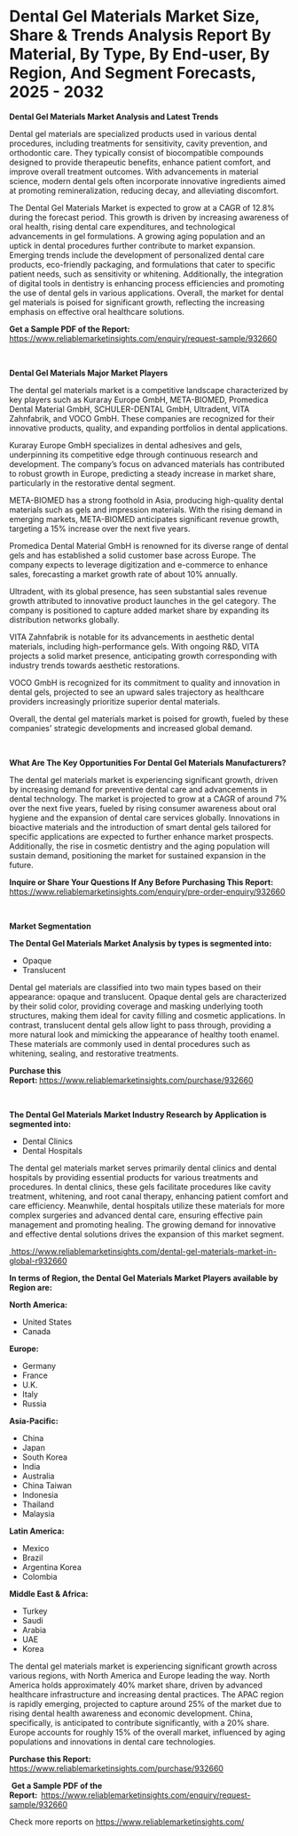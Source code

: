 <p><h1>Dental Gel Materials Market Size, Share & Trends Analysis Report By Material, By Type, By End-user, By Region, And Segment Forecasts, 2025 - 2032</h1></p><p><strong>Dental Gel Materials Market Analysis and Latest Trends</strong></p>
<p><p>Dental gel materials are specialized products used in various dental procedures, including treatments for sensitivity, cavity prevention, and orthodontic care. They typically consist of biocompatible compounds designed to provide therapeutic benefits, enhance patient comfort, and improve overall treatment outcomes. With advancements in material science, modern dental gels often incorporate innovative ingredients aimed at promoting remineralization, reducing decay, and alleviating discomfort.</p><p>The Dental Gel Materials Market is expected to grow at a CAGR of 12.8% during the forecast period. This growth is driven by increasing awareness of oral health, rising dental care expenditures, and technological advancements in gel formulations. A growing aging population and an uptick in dental procedures further contribute to market expansion. Emerging trends include the development of personalized dental care products, eco-friendly packaging, and formulations that cater to specific patient needs, such as sensitivity or whitening. Additionally, the integration of digital tools in dentistry is enhancing process efficiencies and promoting the use of dental gels in various applications. Overall, the market for dental gel materials is poised for significant growth, reflecting the increasing emphasis on effective oral healthcare solutions.</p></p>
<p><strong>Get a Sample PDF of the Report:&nbsp;</strong> <a href="https://www.reliablemarketinsights.com/enquiry/request-sample/932660?utm_campaign=2187&utm_medium=2&utm_source=Github&utm_content=ia&utm_term=21032025&utm_id=dental-gel-materials">https://www.reliablemarketinsights.com/enquiry/request-sample/932660</a></p>
<p>&nbsp;</p>
<p><strong>Dental Gel Materials Major Market Players</strong></p>
<p><p>The dental gel materials market is a competitive landscape characterized by key players such as Kuraray Europe GmbH, META-BIOMED, Promedica Dental Material GmbH, SCHULER-DENTAL GmbH, Ultradent, VITA Zahnfabrik, and VOCO GmbH. These companies are recognized for their innovative products, quality, and expanding portfolios in dental applications.</p><p>Kuraray Europe GmbH specializes in dental adhesives and gels, underpinning its competitive edge through continuous research and development. The company’s focus on advanced materials has contributed to robust growth in Europe, predicting a steady increase in market share, particularly in the restorative dental segment.</p><p>META-BIOMED has a strong foothold in Asia, producing high-quality dental materials such as gels and impression materials. With the rising demand in emerging markets, META-BIOMED anticipates significant revenue growth, targeting a 15% increase over the next five years.</p><p>Promedica Dental Material GmbH is renowned for its diverse range of dental gels and has established a solid customer base across Europe. The company expects to leverage digitization and e-commerce to enhance sales, forecasting a market growth rate of about 10% annually.</p><p>Ultradent, with its global presence, has seen substantial sales revenue growth attributed to innovative product launches in the gel category. The company is positioned to capture added market share by expanding its distribution networks globally.</p><p>VITA Zahnfabrik is notable for its advancements in aesthetic dental materials, including high-performance gels. With ongoing R&D, VITA projects a solid market presence, anticipating growth corresponding with industry trends towards aesthetic restorations.</p><p>VOCO GmbH is recognized for its commitment to quality and innovation in dental gels, projected to see an upward sales trajectory as healthcare providers increasingly prioritize superior dental materials.</p><p>Overall, the dental gel materials market is poised for growth, fueled by these companies' strategic developments and increased global demand.</p></p>
<p>&nbsp;</p>
<p><strong>What Are The Key Opportunities For Dental Gel Materials Manufacturers?</strong></p>
<p><p>The dental gel materials market is experiencing significant growth, driven by increasing demand for preventive dental care and advancements in dental technology. The market is projected to grow at a CAGR of around 7% over the next five years, fueled by rising consumer awareness about oral hygiene and the expansion of dental care services globally. Innovations in bioactive materials and the introduction of smart dental gels tailored for specific applications are expected to further enhance market prospects. Additionally, the rise in cosmetic dentistry and the aging population will sustain demand, positioning the market for sustained expansion in the future.</p></p>
<p><strong>Inquire or Share Your Questions If Any Before Purchasing This Report:</strong> <a href="https://www.reliablemarketinsights.com/enquiry/pre-order-enquiry/932660?utm_campaign=2187&utm_medium=2&utm_source=Github&utm_content=ia&utm_term=21032025&utm_id=dental-gel-materials">https://www.reliablemarketinsights.com/enquiry/pre-order-enquiry/932660</a></p>
<p>&nbsp;</p>
<p><strong>Market Segmentation</strong></p>
<p><strong>The Dental Gel Materials Market Analysis by types is segmented into:</strong></p>
<p><ul><li>Opaque</li><li>Translucent</li></ul></p>
<p><p>Dental gel materials are classified into two main types based on their appearance: opaque and translucent. Opaque dental gels are characterized by their solid color, providing coverage and masking underlying tooth structures, making them ideal for cavity filling and cosmetic applications. In contrast, translucent dental gels allow light to pass through, providing a more natural look and mimicking the appearance of healthy tooth enamel. These materials are commonly used in dental procedures such as whitening, sealing, and restorative treatments.</p></p>
<p><strong>Purchase this Report:&nbsp;</strong><a href="https://www.reliablemarketinsights.com/purchase/932660?utm_campaign=2187&utm_medium=2&utm_source=Github&utm_content=ia&utm_term=21032025&utm_id=dental-gel-materials">https://www.reliablemarketinsights.com/purchase/932660</a></p>
<p>&nbsp;</p>
<p><strong>The Dental Gel Materials Market Industry Research by Application is segmented into:</strong></p>
<p><ul><li>Dental Clinics</li><li>Dental Hospitals</li></ul></p>
<p><p>The dental gel materials market serves primarily dental clinics and dental hospitals by providing essential products for various treatments and procedures. In dental clinics, these gels facilitate procedures like cavity treatment, whitening, and root canal therapy, enhancing patient comfort and care efficiency. Meanwhile, dental hospitals utilize these materials for more complex surgeries and advanced dental care, ensuring effective pain management and promoting healing. The growing demand for innovative and effective dental solutions drives the expansion of this market segment.</p></p>
<p><a href="https://www.reliablemarketinsights.com/dental-gel-materials-market-in-global-r932660?utm_campaign=2187&utm_medium=2&utm_source=Github&utm_content=ia&utm_term=21032025&utm_id=dental-gel-materials">&nbsp;https://www.reliablemarketinsights.com/dental-gel-materials-market-in-global-r932660</a></p>
<p><strong>In terms of Region, the Dental Gel Materials Market Players available by Region are:</strong></p>
<p>
    <p> <strong> North America: </strong>
        <ul>
            <li>United States</li>
            <li>Canada</li>
        </ul>
        </p> 
    <p> <strong> Europe: </strong>
        <ul>
            <li>Germany</li>
            <li>France</li>
            <li>U.K.</li>
            <li>Italy</li>
            <li>Russia</li>
        </ul>
        </p> 
    <p> <strong> Asia-Pacific: </strong>
        <ul>
            <li>China</li>
            <li>Japan</li>
            <li>South Korea</li>
            <li>India</li>
            <li>Australia</li>
            <li>China Taiwan</li>
            <li>Indonesia</li>
            <li>Thailand</li>
            <li>Malaysia</li>
        </ul>
        </p> 
    <p> <strong> Latin America: </strong>
        <ul>
            <li>Mexico</li>
            <li>Brazil</li>
            <li>Argentina Korea</li>
            <li>Colombia</li>
        </ul>
        </p> 
    <p> <strong> Middle East & Africa: </strong>
        <ul>
            <li>Turkey</li>
            <li>Saudi</li>
            <li>Arabia</li>
            <li>UAE</li>
            <li>Korea</li>
        </ul>
    </p>
    </p>
<p><p>The dental gel materials market is experiencing significant growth across various regions, with North America and Europe leading the way. North America holds approximately 40% market share, driven by advanced healthcare infrastructure and increasing dental practices. The APAC region is rapidly emerging, projected to capture around 25% of the market due to rising dental health awareness and economic development. China, specifically, is anticipated to contribute significantly, with a 20% share. Europe accounts for roughly 15% of the overall market, influenced by aging populations and innovations in dental care technologies.</p></p>
<p><strong>Purchase this Report: </strong><a href="https://www.reliablemarketinsights.com/purchase/932660?utm_campaign=2187&utm_medium=2&utm_source=Github&utm_content=ia&utm_term=21032025&utm_id=dental-gel-materials">https://www.reliablemarketinsights.com/purchase/932660</a></p>
<p>&nbsp;<strong>Get a Sample PDF of the Report:&nbsp;&nbsp;</strong><a href="https://www.reliablemarketinsights.com/enquiry/request-sample/932660?utm_campaign=2187&utm_medium=2&utm_source=Github&utm_content=ia&utm_term=21032025&utm_id=dental-gel-materials">https://www.reliablemarketinsights.com/enquiry/request-sample/932660</a></p>
<p><strong></strong></p>
<p>Check more reports on <a href="https://www.reliablemarketinsights.com/?utm_campaign=2187&utm_medium=2&utm_source=Github&utm_content=ia&utm_term=21032025&utm_id=dental-gel-materials">https://www.reliablemarketinsights.com/</a></p>